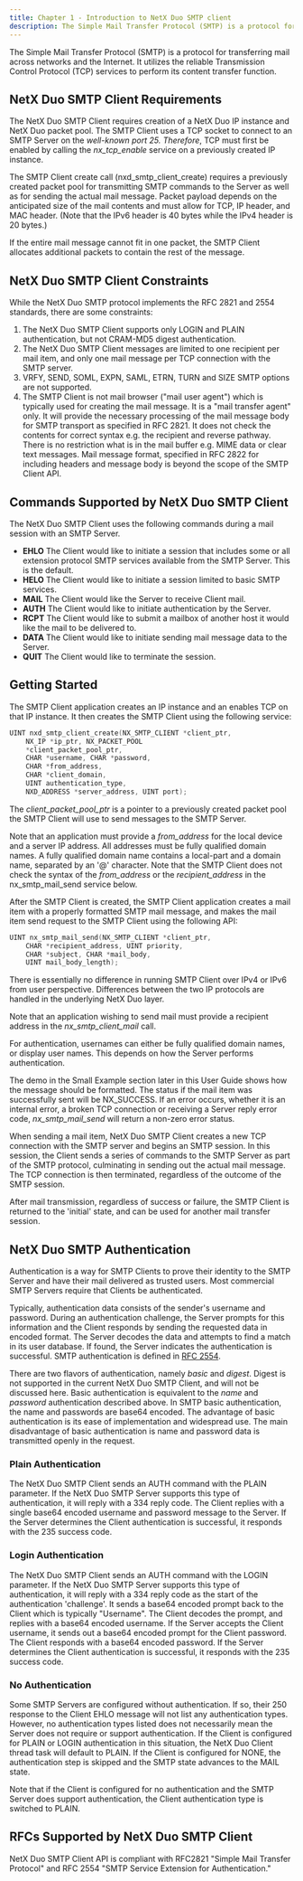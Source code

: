 ```yaml
---
title: Chapter 1 - Introduction to NetX Duo SMTP client
description: The Simple Mail Transfer Protocol (SMTP) is a protocol for transferring mail across networks and the Internet.
---
```



The Simple Mail Transfer Protocol (SMTP) is a protocol for transferring mail across networks and the Internet. It utilizes the reliable Transmission Control Protocol (TCP) services to perform its content transfer function.

## NetX Duo SMTP Client Requirements

The NetX Duo SMTP Client requires creation of a NetX Duo IP instance and NetX Duo packet pool. The SMTP Client uses a TCP socket to connect to an SMTP Server on the *well-known port 25. Therefore*, TCP must first be enabled by calling the *nx_tcp_enable* service on a previously created IP instance.

The SMTP Client create call (nxd_smtp_client_create) requires a previously created packet pool for transmitting SMTP commands to the Server as well as for sending the actual mail message. Packet payload depends on the anticipated size of the mail contents and must allow for TCP, IP header, and MAC header. (Note that the IPv6 header is 40 bytes while the IPv4 header is 20 bytes.)

If the entire mail message cannot fit in one packet, the SMTP Client allocates additional packets to contain the rest of the message.

## NetX Duo SMTP Client Constraints

While the NetX Duo SMTP protocol implements the RFC 2821 and 2554 standards, there are some constraints:

1. The NetX Duo SMTP Client supports only LOGIN and PLAIN authentication, but not CRAM-MD5 digest authentication.
2. The NetX Duo SMTP Client messages are limited to one recipient per mail item, and only one mail message per TCP connection with the SMTP server.
3. VRFY, SEND, SOML, EXPN, SAML, ETRN, TURN and SIZE SMTP options are not supported.
4. The SMTP Client is not mail browser ("mail user agent") which is typically used for creating the mail message. It is a "mail transfer agent" only. It will provide the necessary processing of the mail message body for SMTP transport as specified in RFC 2821. It does not check the contents for correct syntax e.g. the recipient and reverse pathway. There is no restriction what is in the mail buffer e.g. MIME data or clear text messages. Mail message format, specified in RFC 2822 for including headers and message body is beyond the scope of the SMTP Client API.

## Commands Supported by NetX Duo SMTP Client

The NetX Duo SMTP Client uses the following commands during a mail session with an SMTP Server.

- **EHLO** The Client would like to initiate a session that includes some or all extension protocol SMTP services available from the SMTP Server. This is the default.
- **HELO** The Client would like to initiate a session limited to basic SMTP services.
- **MAIL** The Client would like the Server to receive Client mail.
- **AUTH** The Client would like to initiate authentication by the Server.
- **RCPT** The Client would like to submit a mailbox of another host it would like the mail to be delivered to.
- **DATA** The Client would like to initiate sending mail message data to the Server.
- **QUIT** The Client would like to terminate the session.

## Getting Started

The SMTP Client application creates an IP instance and an enables TCP on that IP instance. It then creates the SMTP Client using the following service:

```C
UINT nxd_smtp_client_create(NX_SMTP_CLIENT *client_ptr,
    NX_IP *ip_ptr, NX_PACKET_POOL
    *client_packet_pool_ptr,
    CHAR *username, CHAR *password,
    CHAR *from_address,
    CHAR *client_domain,
    UINT authentication_type,
    NXD_ADDRESS *server_address, UINT port);
```

The *client_packet_pool_ptr* is a pointer to a previously created packet pool the SMTP Client will use to send messages to the SMTP Server.

Note that an application must provide a *from_address* for the local device and a server IP address. All addresses must be fully qualified domain names. A fully qualified domain name contains a local-part and a domain name, separated by an '@' character. Note that the SMTP Client does not check the syntax of the *from_address* or the *recipient_address* in the nx_smtp_mail_send service below.

After the SMTP Client is created, the SMTP Client application creates a mail item with a properly formatted SMTP mail message, and makes the mail item send request to the SMTP Client using the following API:

```C
UINT nx_smtp_mail_send(NX_SMTP_CLIENT *client_ptr,
    CHAR *recipient_address, UINT priority,
    CHAR *subject, CHAR *mail_body,
    UINT mail_body_length);
```

There is essentially no difference in running SMTP Client over IPv4 or IPv6 from user perspective. Differences between the two IP protocols are handled in the underlying NetX Duo layer.

Note that an application wishing to send mail must provide a recipient address in the *nx_smtp_client_mail* call.

For authentication, usernames can either be fully qualified domain names, or display user names. This depends on how the Server performs authentication.

The demo in the Small Example section later in this User Guide shows how the message should be formatted. The status if the mail item was successfully sent will be NX_SUCCESS. If an error occurs, whether it is an internal error, a broken TCP connection or receiving a Server reply error code, *nx_smtp_mail_send* will return a non-zero error status.

When sending a mail item, NetX Duo SMTP Client creates a new TCP connection with the SMTP server and begins an SMTP session. In this session, the Client sends a series of commands to the SMTP Server as part of the SMTP protocol, culminating in sending out the actual mail message. The TCP connection is then terminated, regardless of the outcome of the SMTP session.

After mail transmission, regardless of success or failure, the SMTP Client is returned to the 'initial' state, and can be used for another mail transfer session.

## NetX Duo SMTP Authentication

Authentication is a way for SMTP Clients to prove their identity to the SMTP Server and have their mail delivered as trusted users. Most commercial SMTP Servers require that Clients be authenticated.

Typically, authentication data consists of the sender's username and password. During an authentication challenge, the Server prompts for this information and the Client responds by sending the requested data in encoded format. The Server decodes the data and attempts to find a match in its user database. If found, the Server indicates the authentication is successful. SMTP authentication is defined in [RFC 2554](http://www.ietf.org/rfc/rfc2554.txt).

There are two flavors of authentication, namely *basic* and *digest*. Digest is not supported in the current NetX Duo SMTP Client, and will not be discussed here. Basic authentication is equivalent to the *name* and *password* authentication described above. In SMTP basic authentication, the name and passwords are base64 encoded. The advantage of basic authentication is its ease of implementation and widespread use. The main disadvantage of basic authentication is name and password data is transmitted openly in the request.

### Plain Authentication

The NetX Duo SMTP Client sends an AUTH command with the PLAIN parameter. If the NetX Duo SMTP Server supports this type of authentication, it will reply with a 334 reply code. The Client replies with a single base64 encoded username and password message to the Server. If the Server determines the Client authentication is successful, it responds with the 235 success code.

### Login Authentication

The NetX Duo SMTP Client sends an AUTH command with the LOGIN parameter. If the NetX Duo SMTP Server supports this type of authentication, it will reply with a 334 reply code as the start of the authentication 'challenge'. It sends a base64 encoded prompt back to the Client which is typically "Username". The Client decodes the prompt, and replies with a base64 encoded username. If the Server accepts the Client username, it sends out a base64 encoded prompt for the Client password. The Client responds with a base64 encoded password. If the Server determines the Client authentication is successful, it responds with the 235 success code.

### No Authentication

Some SMTP Servers are configured without authentication. If so, their 250 response to the Client EHLO message will not list any authentication types. However, no authentication types listed does not necessarily mean the Server does not require or support authentication. If the Client is configured for PLAIN or LOGIN authentication in this situation, the NetX Duo Client thread task will default to PLAIN. If the Client is configured for NONE, the authentication step is skipped and the SMTP state advances to the MAIL state.

Note that if the Client is configured for no authentication and the SMTP Server does support authentication, the Client authentication type is switched to PLAIN.

## RFCs Supported by NetX Duo SMTP Client

NetX Duo SMTP Client API is compliant with RFC2821 "Simple Mail Transfer Protocol" and RFC 2554 "SMTP Service Extension for Authentication."
